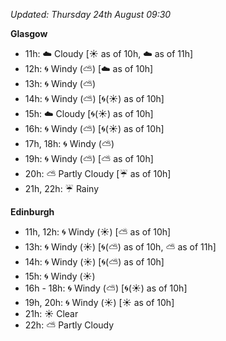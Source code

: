 *Updated: Thursday 24th August 09:30*

**Glasgow**

* 11h: :cloud: Cloudy [:sunny: as of 10h, :cloud: as of 11h]
* 12h: :cyclone: Windy (:partly_sunny:) [:cloud: as of 10h]
* 13h: :cyclone: Windy (:partly_sunny:)
* 14h: :cyclone: Windy (:partly_sunny:) [:cyclone:(:sunny:) as of 10h]
* 15h: :cloud: Cloudy [:cyclone:(:sunny:) as of 10h]
* 16h: :cyclone: Windy (:partly_sunny:) [:cyclone:(:sunny:) as of 10h]
* 17h, 18h: :cyclone: Windy (:partly_sunny:)
* 19h: :cyclone: Windy (:partly_sunny:) [:partly_sunny: as of 10h]
* 20h: :partly_sunny: Partly Cloudy [:umbrella: as of 10h]
* 21h, 22h: :umbrella: Rainy

**Edinburgh**

* 11h, 12h: :cyclone: Windy (:sunny:) [:partly_sunny: as of 10h]
* 13h: :cyclone: Windy (:sunny:) [:cyclone:(:partly_sunny:) as of 10h, :partly_sunny: as of 11h]
* 14h: :cyclone: Windy (:sunny:) [:cyclone:(:partly_sunny:) as of 10h]
* 15h: :cyclone: Windy (:sunny:)
* 16h - 18h: :cyclone: Windy (:partly_sunny:) [:cyclone:(:sunny:) as of 10h]
* 19h, 20h: :cyclone: Windy (:sunny:) [:sunny: as of 10h]
* 21h: :sunny: Clear
* 22h: :partly_sunny: Partly Cloudy
